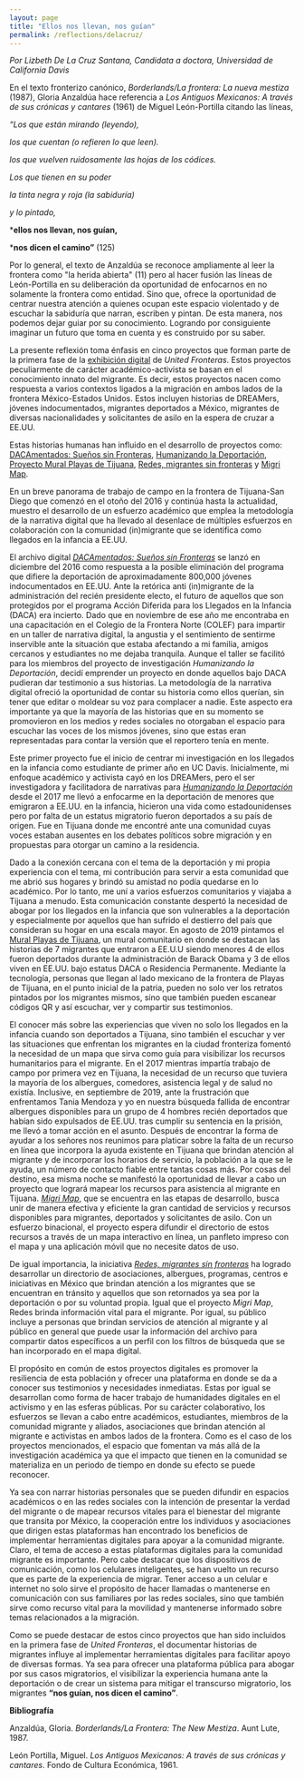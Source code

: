 ```yaml
---
layout: page
title: "Ellos nos llevan, nos guían"
permalink: /reflections/delacruz/
---
```


*Por Lizbeth De La Cruz Santana, Candidata a doctora, Universidad de California Davis*


En el texto fronterizo canónico, *Borderlands/La frontera: La nueva mestiza* (1987), Gloria Anzaldúa hace referencia a *Los Antiguos Mexicanos: A través de sus crónicas y cantares* (1961) de Miguel León-Portilla citando las líneas,
 
*“Los que están mirando (leyendo),*

*los que cuentan (o refieren lo que leen).*

*los que vuelven ruidosamente las hojas de los códices.*

*Los que tienen en su poder*

*la tinta negra y roja (la sabiduría)*

*y lo pintado,*

***ellos nos llevan, nos guían,**

***nos dicen el camino”** (125)

Por lo general, el texto de Anzaldúa se reconoce ampliamente al leer la frontera como "la herida abierta" (11) pero al hacer fusión las líneas de León-Portilla en su deliberación da oportunidad de enfocarnos en no solamente la frontera como entidad. Sino que, ofrece la oportunidad de centrar nuestra atención a quienes ocupan este espacio violentado y de escuchar la sabiduría que narran, escriben y pintan. De esta manera, nos podemos dejar guiar por su conocimiento. Logrando por consiguiente imaginar un futuro que toma en cuenta y es construido por su saber.  
 
La presente reflexión toma énfasis en cinco proyectos que forman parte de la primera fase de la [exhibición digital](https://unitedfronteras.github.io/ufexhibicion_mexeua/) de *United Fronteras*. Estos proyectos peculiarmente de carácter académico-activista se basan en el conocimiento innato del migrante. Es decir, estos proyectos nacen como respuesta a varios contextos ligados a la migración en ambos lados de la frontera México-Estados Unidos. Estos incluyen historias de DREAMers, jóvenes indocumentados, migrantes deportados a México, migrantes de diversas nacionalidades y solicitantes de asilo en la espera de cruzar a EE.UU. 
 
Estas historias humanas han influido en el desarrollo de proyectos como: [DACAmentados: Sueños sin Fronteras](https://unitedfronteras.github.io/ufexhibicion_mexeua/united/obj030/), [Humanizando la Deportación](https://unitedfronteras.github.io/ufexhibicion_mexeua/united/obj059/), [Proyecto Mural Playas de Tijuana](https://unitedfronteras.github.io/ufexhibicion_mexeua/united/obj089/), [Redes, migrantes sin fronteras](https://unitedfronteras.github.io/ufexhibicion_mexeua/united/obj095/) y [Migri Map](https://unitedfronteras.github.io/ufexhibicion_mexeua/united/obj078/).  
 
En un breve panorama de trabajo de campo en la frontera de Tijuana-San Diego que comenzó en el otoño del 2016 y continúa hasta la actualidad, muestro el desarrollo de un esfuerzo académico que emplea la metodología de la narrativa digital que ha llevado al desenlace de múltiples esfuerzos en colaboración con la comunidad (in)migrante que se identifica como llegados en la infancia a EE.UU. 
 
El archivo digital [*DACAmentados: Sueños sin Fronteras*](https://lizbethdelacruzsantana.com/dacamented-archive) se lanzó en diciembre del 2016 como respuesta a la posible eliminación del programa que difiere la deportación de aproximadamente 800,000 jóvenes indocumentados en EE.UU. Ante la retórica anti (in)migrante de la administración del recién presidente electo, el futuro de aquellos que son protegidos por el programa Acción Diferida para los Llegados en la Infancia (DACA) era incierto. Dado que en noviembre de ese año me encontraba en una capacitación en el Colegio de la Frontera Norte (COLEF) para impartir en un taller de narrativa digital, la angustia y el sentimiento de sentirme inservible ante la situación que estaba afectando a mi familia, amigos cercanos y estudiantes no me dejaba tranquila. Aunque el taller se facilitó para los miembros del proyecto de investigación *Humanizando la Deportación*, decidí emprender un proyecto en donde aquellos bajo DACA pudieran dar testimonio a sus historias. La metodología de la narrativa digital ofreció la oportunidad de contar su historia como ellos querían, sin tener que editar o moldear su voz para complacer a nadie. Este aspecto era importante ya que la mayoría de las historias que en su momento se promovieron en los medios y redes sociales no otorgaban el espacio para escuchar las voces de los mismos jóvenes, sino que estas eran representadas para contar la versión que el reportero tenía en mente. 
 
Este primer proyecto fue el inicio de centrar mi investigación en los llegados en la infancia como estudiante de primer año en UC Davis. Inicialmente, mi enfoque académico y activista cayó en los DREAMers, pero el ser investigadora y facilitadora de narrativas para [*Humanizando la Deportación*](http://humanizandoladeportacion.ucdavis.edu/es/) desde el 2017 me llevó a enfocarme en la deportación de menores que emigraron a EE.UU. en la infancia, hicieron una vida como estadounidenses pero por falta de un estatus migratorio fueron deportados a su país de origen. Fue en Tijuana donde me encontré ante una comunidad cuyas voces estaban ausentes en los debates políticos sobre migración y en propuestas para otorgar un camino a la residencia. 
 
Dado a la conexión cercana con el tema de la deportación y mi propia experiencia con el tema, mi contribución para servir a esta comunidad que me abrió sus hogares y brindó su amistad no podía quedarse en lo académico. Por lo tanto, me uní a varios esfuerzos comunitarios y viajaba a Tijuana a menudo. Esta comunicación constante despertó la necesidad de abogar por los llegados en la infancia que son vulnerables a la deportación y especialmente por aquellos que han sufrido el destierro del país que consideran su hogar en una escala mayor. En agosto de 2019 pintamos el [Mural Playas de Tijuana](https://lizbethdelacruzsantana.com/mural-project), un mural comunitario en donde se destacan las historias de 7 migrantes que entraron a EE.U.U siendo menores 4 de ellos fueron deportados durante la administración de Barack Obama y 3 de ellos viven en EE.UU. bajo estatus DACA o Residencia Permanente. Mediante la tecnología, personas que llegan al lado mexicano de la frontera de Playas de Tijuana, en el punto inicial de la patria, pueden no solo ver los retratos pintados por los migrantes mismos, sino que también pueden escanear códigos QR y así escuchar, ver y compartir sus testimonios.
 
El conocer más sobre las experiencias que viven no solo los llegados en la infancia cuando son deportados a Tijuana, sino también el escuchar y ver las situaciones que enfrentan los migrantes en la ciudad fronteriza fomentó la necesidad de un mapa que sirva como guía para visibilizar los recursos humanitarios para el migrante. En el 2017 mientras impartía trabajo de campo por primera vez en Tijuana, la necesidad de un recurso que tuviera la mayoría de los albergues, comedores, asistencia legal y de salud no existía. Inclusive, en septiembre de 2019, ante la frustración que enfrentamos Tania Mendoza y yo en nuestra búsqueda fallida de encontrar albergues disponibles para un grupo de 4 hombres recién deportados que habían sido expulsados de EE.UU. tras cumplir su sentencia en la prisión, me llevó a tomar acción en el asunto. Después de encontrar la forma de ayudar a los señores nos reunimos para platicar sobre la falta de un recurso en línea que incorpora la ayuda existente en Tijuana que brindan atención al migrante y de incorporar los horarios de servicio, la población a la que se le ayuda, un número de contacto fiable entre tantas cosas más. Por cosas del destino, esa misma noche se manifestó la oportunidad de llevar a cabo un proyecto que logrará mapear los recursos para asistencia al migrante en Tijuana. [*Migri Map*](https://migrimap.sitey.me/), que se encuentra en las etapas de desarrollo, busca unir de manera efectiva y eficiente la gran cantidad de servicios y recursos disponibles para migrantes, deportados y solicitantes de asilo. Con un esfuerzo binacional, el proyecto espera difundir el directorio de estos recursos a través de un mapa interactivo en línea, un panfleto impreso con el mapa y una aplicación móvil que no necesite datos de uso. 
 
De igual importancia, la iniciativa [*Redes, migrantes sin fronteras*](https://redes.dh.tamu.edu/) ha logrado desarrollar un directorio de asociaciones, albergues, programas, centros e iniciativas en México que brindan atención a los migrantes que se encuentran en tránsito y aquellos que son retornados ya sea por la deportación o por su voluntad propia. Igual que el proyecto *Migri Map*, Redes brinda información vital para el migrante. Por igual, su público incluye a personas que brindan servicios de atención al migrante y al público en general que puede usar la información del archivo para compartir datos específicos a un perfil con los filtros de búsqueda que se han incorporado en el mapa digital. 
 
El propósito en común de estos proyectos digitales es promover la resiliencia de esta población y ofrecer una plataforma en donde se da a conocer sus testimonios y necesidades inmediatas. Estas por igual se desarrollan como forma de hacer trabajo de humanidades digitales en el activismo y en las esferas públicas. Por su carácter colaborativo, los esfuerzos se llevan a cabo entre académicos, estudiantes, miembros de la comunidad migrante y aliados, asociaciones que brindan atención al migrante e activistas en ambos lados de la frontera. Como es el caso de los proyectos mencionados, el espacio que fomentan va más allá de la investigación académica ya que el impacto que tienen en la comunidad se materializa en un periodo de tiempo en donde su efecto se puede reconocer. 
 
Ya sea con narrar historias personales que se pueden difundir en espacios académicos o en las redes sociales con la intención de presentar la verdad del migrante o de mapear recursos vitales para el bienestar del migrante que transita por México, la cooperación entre los individuos y asociaciones que dirigen estas plataformas han encontrado los beneficios de implementar herramientas digitales para apoyar a la comunidad migrante. Claro, el tema de acceso a estas plataformas digitales para la comunidad migrante es importante. Pero cabe destacar que los dispositivos de comunicación, como los celulares inteligentes, se han vuelto un recurso que es parte de la experiencia de migrar. Tener acceso a un celular e internet no solo sirve el propósito de hacer llamadas o mantenerse en comunicación con sus familiares por las redes sociales, sino que también sirve como recurso vital para la movilidad y mantenerse informado sobre temas relacionados a la migración. 
 
Como se puede destacar de estos cinco proyectos que han sido incluidos en la primera fase de *United Fronteras*, el documentar historias de migrantes influye al implementar herramientas digitales para facilitar apoyo de diversas formas. Ya sea para ofrecer una plataforma pública para abogar por sus casos migratorios, el visibilizar la experiencia humana ante la deportación o de crear un sistema para mitigar el transcurso migratorio, los migrantes **“nos guían, nos dicen el camino”**.  
 
 
**Bibliografía**
 
Anzaldúa, Gloria. *Borderlands/La Frontera: The New Mestiza*. Aunt Lute, 1987. 

León Portilla, Miguel. *Los Antiguos Mexicanos: A través de sus crónicas y cantares*. Fondo de Cultura Económica, 1961. 
 


